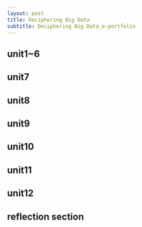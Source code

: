 ```yaml
---
layout: post
title: Deciphering Big Data
subtitle: Deciphering Big Data_e-portfolio
---
```


## unit1~6


## unit7

## unit8

## unit9

## unit10

## unit11

## unit12

## reflection section
